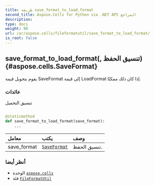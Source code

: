 ```yaml
---
title: طريقة save_format_to_load_format
second_title: Aspose.Cells for Python via .NET API المراجع
description:
type: docs
weight: 90
url: /ar/aspose.cells/fileformatutil/save_format_to_load_format/
is_root: false
---
```

##  save_format_to_load_format(, تنسيق الحفظ){#aspose.cells.SaveFormat}
يقوم بتحويل قيمة SaveFormat إلى قيمة LoadFormat إذا كان ذلك ممكنًا.


###  عائدات

تنسيق التحميل


```python

@staticmethod
def save_format_to_load_format(save_format):
    ...
```


| معامل| يكتب| وصف|
| :- | :- | :- |
| save_format | [`SaveFormat`](/cells/python-net/ar/aspose.cells/saveformat) | تنسيق الحفظ.|



###  أنظر أيضا
* الوحدة [`aspose.cells`](../../)
* فئة [`FileFormatUtil`](/cells/python-net/ar/aspose.cells/fileformatutil)
